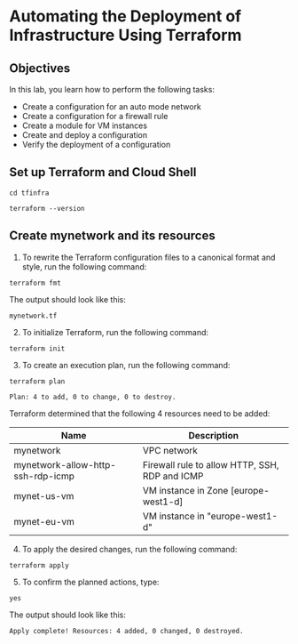 # Automating the Deployment of Infrastructure Using Terraform

## Objectives
In this lab, you learn how to perform the following tasks:

* Create a configuration for an auto mode network
* Create a configuration for a firewall rule
* Create a module for VM instances
* Create and deploy a configuration
* Verify the deployment of a configuration

## Set up Terraform and Cloud Shell

```
cd tfinfra
```

```
terraform --version
```

## Create mynetwork and its resources

1. To rewrite the Terraform configuration files to a canonical format and style, run the following command:

```
terraform fmt
```

The output should look like this:

```
mynetwork.tf
```

2. To initialize Terraform, run the following command:

```
terraform init
```

3. To create an execution plan, run the following command:

```
terraform plan
```

```
Plan: 4 to add, 0 to change, 0 to destroy.
```

Terraform determined that the following 4 resources need to be added:


Name	                           | Description
-----------------------------------|----------
 mynetwork	                       | VPC network
 mynetwork-allow-http-ssh-rdp-icmp | Firewall rule to allow HTTP, SSH, RDP and ICMP
 mynet-us-vm	                   | VM instance in Zone [europe-west1-d]
 mynet-eu-vm                       | VM instance in "europe-west1-d"

4. To apply the desired changes, run the following command:

```
terraform apply
```

5. To confirm the planned actions, type:

```
yes
```

The output should look like this:

```
Apply complete! Resources: 4 added, 0 changed, 0 destroyed.
```